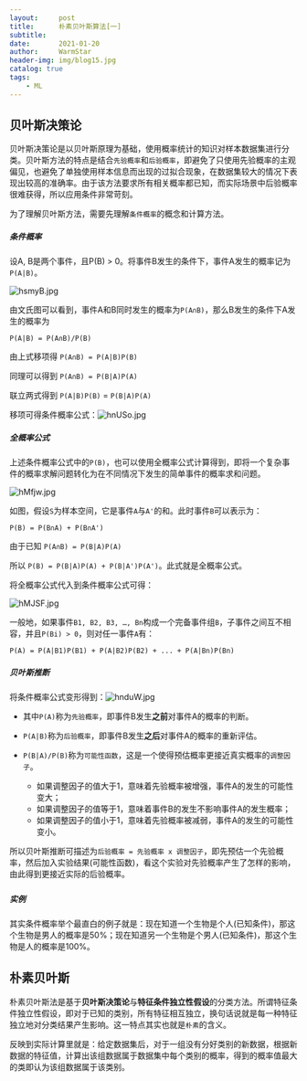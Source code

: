 ```yaml
---
layout:     post   				    
title:      朴素贝叶斯算法[一] 				
subtitle:   
date:       2021-01-20 				
author:     WarmStar 						
header-img: img/blog15.jpg 	
catalog: true 				
tags:							
    - ML
---
```


## 贝叶斯决策论

贝叶斯决策论是以贝叶斯原理为基础，使用概率统计的知识对样本数据集进行分类。贝叶斯方法的特点是结合`先验概率`和`后验概率`，即避免了只使用先验概率的主观偏见，也避免了单独使用样本信息而出现的过拟合现象，在数据集较大的情况下表现出较高的准确率。由于该方法要求所有相关概率都已知，而实际场景中后验概率很难获得，所以应用条件非常苛刻。

为了理解贝叶斯方法，需要先理解`条件概率`的概念和计算方法。

##### 条件概率

设A, B是两个事件，且P(B) > 0。将事件B发生的条件下，事件A发生的概率记为`P(A|B)`。

![hsmyB.jpg](https://s.im5i.com/2021/01/22/hsmyB.jpg)



由文氏图可以看到，事件A和B同时发生的概率为`P(A∩B)`，那么B发生的条件下A发生的概率为

`P(A|B) = P(A∩B)/P(B)`

由上式移项得  `P(A∩B) = P(A|B)P(B)`

同理可以得到  `P(A∩B) = P(B|A)P(A)`

联立两式得到   `P(A|B)P(B)` = `P(B|A)P(A)`

移项可得条件概率公式：![hnUSo.jpg](https://s.im5i.com/2021/01/22/hnUSo.jpg)



##### 全概率公式

上述条件概率公式中的`P(B)`，也可以使用全概率公式计算得到，即将一个复杂事件的概率求解问题转化为在不同情况下发生的简单事件的概率求和问题。

![hMfjw.jpg](https://s.im5i.com/2021/01/22/hMfjw.jpg)

如图，假设`S`为样本空间，它是事件`A`与`A'`的和。此时事件`B`可以表示为：

`P(B) = P(B∩A) + P(B∩A')`

由于已知  `P(A∩B) = P(B|A)P(A)`

所以  `P(B) = P(B|A)P(A) + P(B|A')P(A')`。此式就是全概率公式。

将全概率公式代入到条件概率公式可得：

![hMJSF.jpg](https://s.im5i.com/2021/01/22/hMJSF.jpg)

一般地，如果事件`B1, B2, B3, …, Bn`构成一个完备事件组`B`，子事件之间互不相容，并且`P(Bi) > 0`，则对任一事件`A`有：

`P(A) = P(A|B1)P(B1) + P(A|B2)P(B2) + ... + P(A|Bn)P(Bn)`

##### 贝叶斯推断

将条件概率公式变形得到：![hnduW.jpg](https://s.im5i.com/2021/01/22/hnduW.jpg)

+ 其中`P(A)`称为`先验概率`，即事件B发生**之前**对事件A的概率的判断。

+ `P(A|B)`称为`后验概率`，即事件B发生**之后**对事件A的概率的重新评估。

+ `P(B|A)/P(B)`称为`可能性函数`，这是一个使得预估概率更接近真实概率的`调整因子`。
  + 如果调整因子的值大于1，意味着先验概率被增强，事件A的发生的可能性变大；
  + 如果调整因子的值等于1，意味着事件B的发生不影响事件A的发生概率；
  + 如果调整因子的值小于1，意味着先验概率被减弱，事件A的发生的可能性变小。

所以贝叶斯推断可描述为`后验概率 = 先验概率 x 调整因子`，即先预估一个先验概率，然后加入实验结果(可能性函数)，看这个实验对先验概率产生了怎样的影响，由此得到更接近实际的后验概率。

##### 



##### 实例

其实条件概率举个最直白的例子就是：现在知道一个生物是个人(已知条件)，那这个生物是男人的概率是50%；现在知道另一个生物是个男人(已知条件)，那这个生物是人的概率是100%。











## 朴素贝叶斯

朴素贝叶斯法是基于**贝叶斯决策论**与**特征条件独立性假设**的分类方法。所谓特征条件独立性假设，即对于已知的类别，所有特征相互独立，换句话说就是每一种特征独立地对分类结果产生影响。这一特点其实也就是`朴素`的含义。

反映到实际计算里就是：给定数据集后，对于一组没有分好类别的新数据，根据新数据的特征值，计算出该组数据属于数据集中每个类别的概率，得到的概率值最大的类即认为该组数据属于该类别。